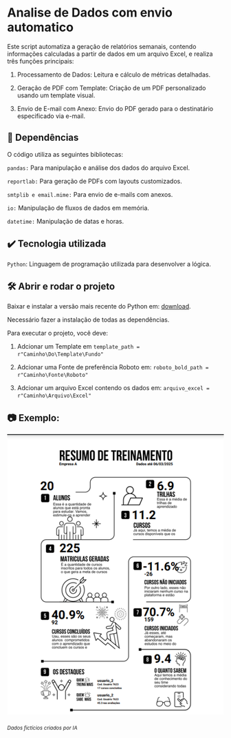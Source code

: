 # Analise de Dados com envio automatico

Este script automatiza a geração de relatórios semanais, contendo informações calculadas a partir de dados em um arquivo Excel, e realiza três funções principais:

1. Processamento de Dados: Leitura e cálculo de métricas detalhadas.
   
2. Geração de PDF com Template: Criação de um PDF personalizado usando um
template visual.

3. Envio de E-mail com Anexo: Envio do PDF gerado para o destinatário especificado
via e-mail.


## 🔨 Dependências

O código utiliza as seguintes bibliotecas:

`pandas:` Para manipulação e análise dos dados do arquivo Excel.

`reportlab:` Para geração de PDFs com layouts customizados.

`smtplib e email.mime:` Para envio de e-mails com anexos.

`io:` Manipulação de fluxos de dados em memória.

`datetime:` Manipulação de datas e horas.


## ✔️ Tecnologia utilizada

`Python`: Linguagem de programação utilizada para desenvolver a lógica.

## 🛠️ Abrir e rodar o projeto

Baixar e instalar a versão mais recente do Python em: [download](https://www.python.org/downloads/).

Necessário fazer a instalação de todas as dependências.

Para executar o projeto, você deve:
1. Adcionar um Template em `template_path = r"Caminho\Do\Template\Fundo"`

2. Adcionar uma Fonte de preferência Roboto em: `roboto_bold_path = r"Caminho\Fonte\Roboto"`

3. Adcionar um arquivo Excel contendo os dados em: `arquivo_excel = r"Caminho\Arquivo\Excel"`


## 📷 Exemplo:

![Exemplo de uso](./Exemplo_de_uso.png)

<sub>*Dados fictícios criados por IA* </sub>

